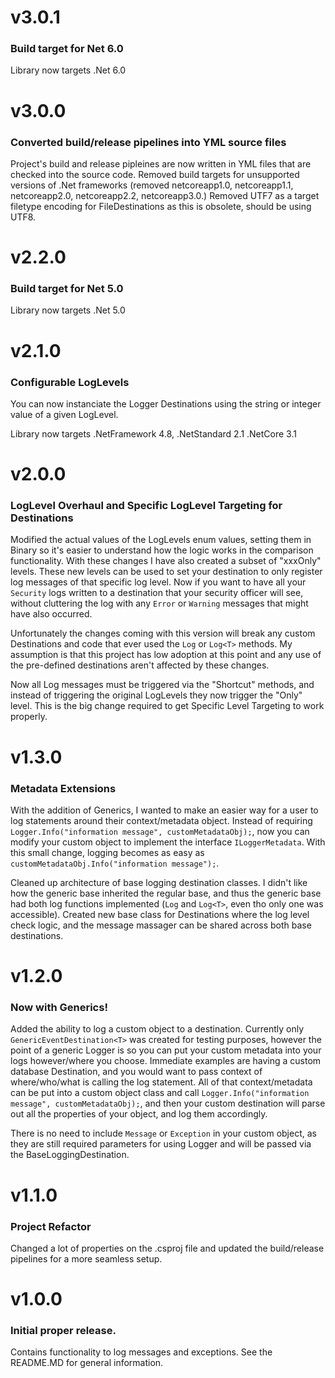 # v3.0.1
### Build target for Net 6.0
Library now targets .Net 6.0

# v3.0.0
### Converted build/release pipelines into YML source files
Project's build and release pipleines are now written in YML files that are checked into the source code.
Removed build targets for unsupported versions of .Net frameworks (removed netcoreapp1.0, netcoreapp1.1, netcoreapp2.0, netcoreapp2.2, netcoreapp3.0.)
Removed UTF7 as a target filetype encoding for FileDestinations as this is obsolete, should be using UTF8.

# v2.2.0
### Build target for Net 5.0
Library now targets .Net 5.0

# v2.1.0
### Configurable LogLevels
You can now instanciate the Logger Destinations using the string or integer value of a given LogLevel.

Library now targets .NetFramework 4.8, .NetStandard 2.1 .NetCore 3.1


# v2.0.0
### LogLevel Overhaul and Specific LogLevel Targeting for Destinations
Modified the actual values of the LogLevels enum values, setting them in Binary so it's easier to understand how 
the logic works in the comparison functionality.  With these changes I have also created a subset of "xxxOnly" levels.
These new levels can be used to set your destination to only register log messages of that specific log level.
Now if you want to have all your ```Security``` logs written to a destination that your security officer will see, 
without cluttering the log with any ```Error``` or ```Warning``` messages that might have also occurred.  

Unfortunately the changes coming with this version will break any custom Destinations and code that ever used 
the ```Log``` or ```Log<T>``` methods.  My assumption is that this project has low adoption at this point
and any use of the pre-defined destinations aren't affected by these changes.  

Now all Log messages must be triggered via the "Shortcut" methods, and instead of triggering the original LogLevels
they now trigger the "Only" level.  This is the big change required to get Specific Level Targeting to work properly.


# v1.3.0
### Metadata Extensions
With the addition of Generics, I wanted to make an easier way for a user to log statements around their context/metadata
object.  Instead of requiring ```Logger.Info("information message", customMetadataObj);```, now you can modify your custom
object to implement the interface ```ILoggerMetadata```.  With this small change, logging becomes as easy as 
```customMetadataObj.Info("information message");```.

Cleaned up architecture of base logging destination classes.  I didn't like how the generic base inherited the regular base, and thus 
the generic base had both log functions implemented (```Log``` and ```Log<T>```, even tho only one was accessible). 
Created new base class for Destinations where the log level check logic, and the message massager can be shared across 
both base destinations.  


# v1.2.0
### Now with Generics!
Added the ability to log a custom object to a destination.  Currently only ```GenericEventDestination<T>``` was
created for testing purposes, however the point of a generic Logger is so you can put your custom metadata into 
your logs however/where you choose.  Immediate examples are having a custom database Destination, and you would want
to pass context of where/who/what is calling the log statement.  All of that context/metadata can be put into
a custom object class and call ```Logger.Info("information message", customMetadataObj);```, and then your custom
destination will parse out all the properties of your object, and log them accordingly.

There is no need to include `Message` or `Exception` in your custom object, as they are still required
parameters for using Logger and will be passed via the BaseLoggingDestination.


# v1.1.0
### Project Refactor
Changed a lot of properties on the .csproj file and updated the build/release pipelines for a more seamless setup.


# v1.0.0
### Initial proper release.  
Contains functionality to log messages and exceptions.  See the README.MD for general information.
